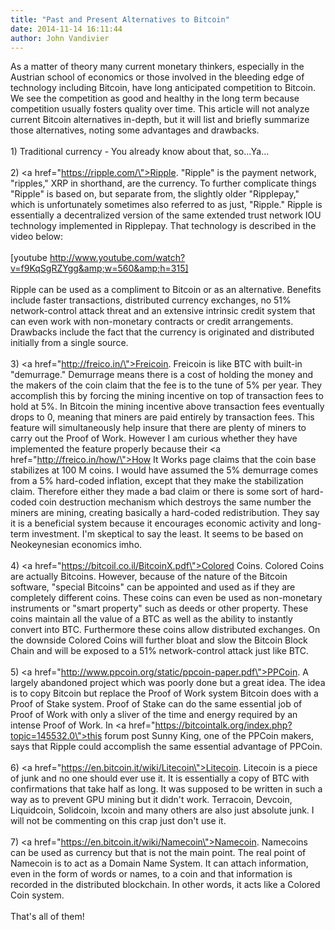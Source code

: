 ```yaml
---
title: "Past and Present Alternatives to Bitcoin"
date: 2014-11-14 16:11:44
author: John Vandivier
---
```




As a matter of theory many current monetary thinkers, especially in the Austrian school of economics or those involved in the bleeding edge of technology including Bitcoin, have long anticipated competition to Bitcoin. We see the competition as good and healthy in the long term because competition usually fosters quality over time. This article will not analyze current Bitcoin alternatives in-depth, but it will list and briefly summarize those alternatives, noting some advantages and drawbacks.<br /><br />1) Traditional currency - You already know about that, so...Ya...<br /><br />2) <a href=\"https://ripple.com/\">Ripple</a>. \"Ripple\" is the payment network, \"ripples,\" XRP in shorthand, are the currency. To further complicate things \"Ripple\" is based on, but separate from, the slightly older \"Ripplepay,\" which is unfortunately sometimes also referred to as just, \"Ripple.\" Ripple is essentially a decentralized version of the same extended trust network IOU technology implemented in Ripplepay. That technology is described in the video below:<br /><br />[youtube http://www.youtube.com/watch?v=f9KqSgRZYgg&amp;w=560&amp;h=315]<br /><br />Ripple can be used as a compliment to Bitcoin or as an alternative. Benefits include faster transactions, distributed currency exchanges, no 51% network-control attack threat and an extensive intrinsic credit system that can even work with non-monetary contracts or credit arrangements. Drawbacks include the fact that the currency is originated and distributed initially from a single source.<br /><br />3) <a href=\"http://freico.in/\">Freicoin</a>. Freicoin is like BTC with built-in \"demurrage.\" Demurrage means there is a cost of holding the money and the makers of the coin claim that the fee is to the tune of 5% per year. They accomplish this by forcing the mining incentive on top of transaction fees to hold at 5%. In Bitcoin the mining incentive above transaction fees eventually drops to 0, meaning that miners are paid entirely by transaction fees. This feature will simultaneously help insure that there are plenty of miners to carry out the Proof of Work. However I am curious whether they have implemented the feature properly because their <a href=\"http://freico.in/how/\">How It Works</a> page claims that the coin base stabilizes at 100 M coins. I would have assumed the 5% demurrage comes from a 5% hard-coded inflation, except that they make the stabilization claim. Therefore either they made a bad claim or there is some sort of hard-coded coin destruction mechanism which destroys the same number the miners are mining, creating basically a hard-coded redistribution. They say it is a beneficial system because it encourages economic activity and long-term investment. I'm skeptical to say the least. It seems to be based on Neokeynesian economics imho.<br /><br />4) <a href=\"https://bitcoil.co.il/BitcoinX.pdf\">Colored Coins</a>. Colored Coins are actually Bitcoins. However, because of the nature of the Bitcoin software, \"special Bitcoins\" can be appointed and used as if they are completely different coins. These coins can even be used as non-monetary instruments or \"smart property\" such as deeds or other property. These coins maintain all the value of a BTC as well as the ability to instantly convert into BTC. Furthermore these coins allow distributed exchanges. On the downside Colored Coins will further bloat and slow the Bitcoin Block Chain and will be exposed to a 51% network-control attack just like BTC.<br /><br />5) <a href=\"http://www.ppcoin.org/static/ppcoin-paper.pdf\">PPCoin</a>. A largely abandoned project which was poorly done but a great idea. The idea is to copy Bitcoin but replace the Proof of Work system Bitcoin does with a Proof of Stake system. Proof of Stake can do the same essential job of Proof of Work with only a sliver of the time and energy required by an intense Proof of Work. In <a href=\"https://bitcointalk.org/index.php?topic=145532.0\">this forum post</a> Sunny King, one of the PPCoin makers, says that Ripple could accomplish the same essential advantage of PPCoin.<br /><br />6) <a href=\"https://en.bitcoin.it/wiki/Litecoin\">Litecoin</a>. Litecoin is a piece of junk and no one should ever use it. It is essentially a copy of BTC with confirmations that take half as long. It was supposed to be written in such a way as to prevent GPU mining but it didn't work. Terracoin, Devcoin, Liquidcoin, Solidcoin, lxcoin and many others are also just absolute junk. I will not be commenting on this crap just don't use it.<br /><br />7) <a href=\"https://en.bitcoin.it/wiki/Namecoin\">Namecoin</a>. Namecoins can be used as currency but that is not the main point. The real point of Namecoin is to act as a Domain Name System. It can attach information, even in the form of words or names, to a coin and that information is recorded in the distributed blockchain. In other words, it acts like a Colored Coin system.<br /><br />That's all of them!